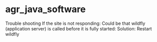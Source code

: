 # agr_java_software


Trouble shooting
If the site is not responding:
Could be that wildfly (application server) is called before it is fully started: Solution: Restart wildfly

